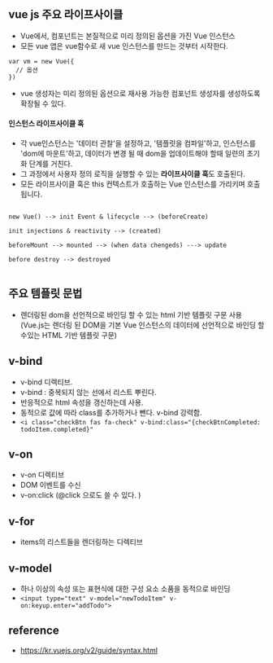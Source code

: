 ## vue js 주요 라이프사이클
- Vue에서, 컴포넌트는 본질적으로 미리 정의된 옵션을 가진 Vue 인스턴스
- 모든 vue 앱은 vue함수로 새 vue 인스턴스를 만드는 것부터 시작한다.  

```
var vm = new Vue({
  // 옵션
})
```
  
- vue 생성자는 미리 정의된 옵션으로 재사용 가능한 컴포넌트 생성자를 생성하도록 확장될 수 있다. 

#### 인스턴스 라이프사이클 훅
- 각 vue인스턴스는 '데이터 관찰'을 설정하고, '템플릿을 컴파일'하고, 
인스턴스를 'dom에 마운트'하고, 데이터가 변경 될 때 dom을 업데이트해야 할때 일련의 초기화 단계를 거친다. 
- 그 과정에서 사용자 정의 로직을 실행할 수 있는 **라이프사이클 훅**도 호출된다. 
- 모든 라이프사이클 훅은 this 컨텍스트가 호출하는 Vue 인스턴스를 가리키며 호출됩니다.  
   
   
```

new Vue() --> init Event & lifecycle --> (beforeCreate)
  
init injections & reactivity --> (created) 
  
beforeMount --> mounted --> (when data chengeds) ---> update
  
before destroy --> destroyed  
  
```


## 주요 템플릿 문법
- 렌더링된 dom을 선언적으로 바인딩 할 수 있는 html 기반 템플릿 구문 사용
(Vue.js는 렌더링 된 DOM을 기본 Vue 인스턴스의 데이터에 선언적으로 바인딩 할 수있는 HTML 기반 템플릿 구문)

## v-bind
- v-bind 디렉티브.
- v-bind : 중복되지 않는 선에서 리스트 뿌린다.
- 반응적으로 html 속성을 갱신하는데 사용.  
- 동적으로 값에 따라 class를 추가하거나 뺀다. v-bind 강력함.
- `<i class="checkBtn fas fa-check" v-bind:class="{checkBtnCompleted: todoItem.completed}" `

## v-on
- v-on 디렉티브
- DOM 이벤트를 수신
- v-on:click (@click 으로도 쓸 수 있다. )

## v-for
- items의 리스트들을 렌더링하는 디렉티브

## v-model
- 하나 이상의 속성 또는 표현식에 대한 구성 요소 소품을 동적으로 바인딩
- `<input type="text" v-model="newTodoItem" v-on:keyup.enter="addTodo">`  





## reference
- https://kr.vuejs.org/v2/guide/syntax.html
